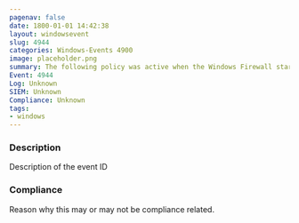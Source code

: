 ```yaml
---
pagenav: false
date: 1800-01-01 14:42:38
layout: windowsevent
slug: 4944
categories: Windows-Events 4900
image: placeholder.png
summary: The following policy was active when the Windows Firewall started
Event: 4944
Log: Unknown
SIEM: Unknown
Compliance: Unknown
tags:
- windows
---
```


### Description

Description of the event ID

### Compliance

Reason why this may or may not be compliance related.
